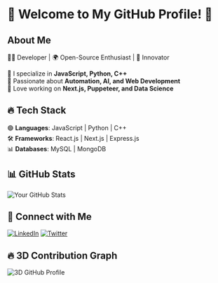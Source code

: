 # 🌟 Welcome to My GitHub Profile! 🌟

## About Me
👨‍💻 Developer | 🌍 Open-Source Enthusiast | 🚀 Innovator

🔹 I specialize in **JavaScript, Python, C++**  
🔹 Passionate about **Automation, AI, and Web Development**  
🔹 Love working on **Next.js, Puppeteer, and Data Science**  

## 🔥 Tech Stack
🟢 **Languages**: JavaScript | Python | C++  
🛠️ **Frameworks**: React.js | Next.js | Express.js  
📊 **Databases**: MySQL | MongoDB  

## 📊 GitHub Stats
![Your GitHub Stats](https://github-readme-stats.vercel.app/api?username=shadman76r&show_icons=true&theme=tokyonight)

## 🚀 Connect with Me
[![LinkedIn](https://img.shields.io/badge/-LinkedIn-blue?style=for-the-badge&logo=linkedin)](YOUR_LINKEDIN_URL)
[![Twitter](https://img.shields.io/badge/-Twitter-blue?style=for-the-badge&logo=twitter)](YOUR_TWITTER_URL)

## 🔥 3D Contribution Graph
![3D GitHub Profile](https://github.com/shadman76r/shadman76r/blob/output/github-contribution-grid-snake.svg)
